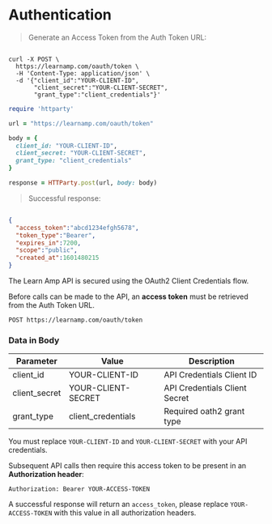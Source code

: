 # Authentication

> Generate an Access Token from the Auth Token URL:

```shell

curl -X POST \
  https://learnamp.com/oauth/token \
  -H 'Content-Type: application/json' \
  -d '{"client_id":"YOUR-CLIENT-ID",
       "client_secret":"YOUR-CLIENT-SECRET",
       "grant_type":"client_credentials"}'

```

```ruby
require 'httparty'

url = "https://learnamp.com/oauth/token"

body = {
  client_id: "YOUR-CLIENT-ID",
  client_secret: "YOUR-CLIENT-SECRET",
  grant_type: "client_credentials"
}

response = HTTParty.post(url, body: body)

```

> Successful response:

```json

{
  "access_token":"abcd1234efgh5678",
  "token_type":"Bearer",
  "expires_in":7200,
  "scope":"public",
  "created_at":1601480215
}

```

The Learn Amp API is secured using the OAuth2 Client Credentials flow.

Before calls can be made to the API, an **access token** must be retrieved from the Auth Token URL.

`POST https://learnamp.com/oauth/token`

### Data in Body

Parameter | Value | Description
--------- | ------- | -----------
client_id | YOUR-CLIENT-ID | API Credentials Client ID
client_secret | YOUR-CLIENT-SECRET | API Credentials Client Secret
grant_type | client_credentials | Required oath2 grant type

<aside class="notice">
You must replace <code>YOUR-CLIENT-ID</code> and <code>YOUR-CLIENT-SECRET</code> with your API credentials.
</aside>

Subsequent API calls then require this access token to be present in an **Authorization header**:

`Authorization: Bearer YOUR-ACCESS-TOKEN`

<aside class="success">
A successful response will return an <code>access_token</code>, please replace <code>YOUR-ACCESS-TOKEN</code> with this value in all authorization headers.
</aside>